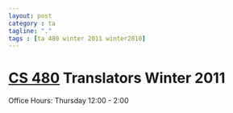 ```yaml
---
layout: post
category : ta
tagline: "."
tags : [ta 480 winter 2011 winter2010]
---
```


# [CS 480](http://classes.engr.oregonstate.edu/eecs/winter2011/cs480/) Translators Winter 2011

Office Hours: 
Thursday  12:00 - 2:00

